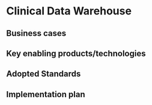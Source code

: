 Clinical Data Warehouse
===






Business cases
--------------

Key enabling products/technologies
----------------------------------

Adopted Standards
-----------------

Implementation plan
-------------------
